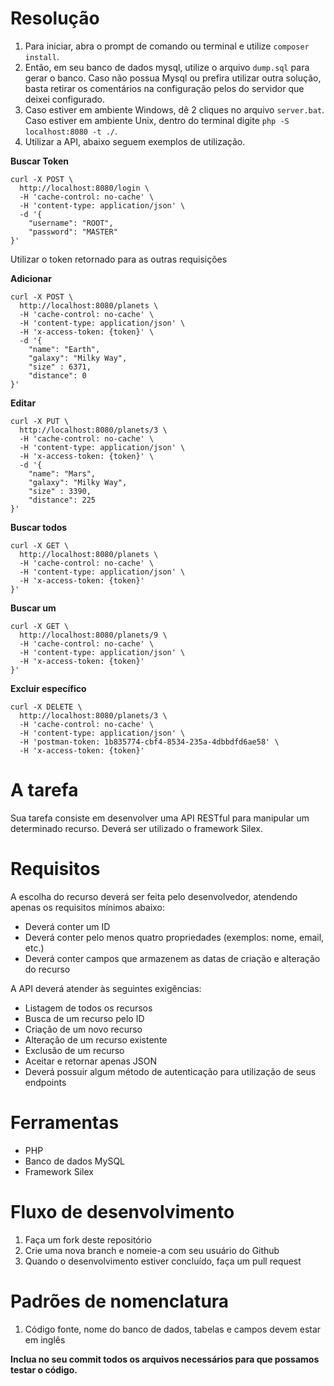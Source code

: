 # Resolução

1. Para iniciar, abra o prompt de comando ou terminal e utilize `composer install`.
2. Então, em seu banco de dados mysql, utilize o arquivo `dump.sql` para gerar o banco. Caso não possua Mysql ou prefira utilizar outra solução, basta retirar os comentários na configuração pelos do servidor que deixei configurado. 
3. Caso estiver em ambiente Windows, dê 2 cliques no arquivo `server.bat`. Caso estiver em ambiente Unix, dentro do terminal digite `php -S localhost:8080 -t ./`.
4. Utilizar a API, abaixo seguem exemplos de utilização.

**Buscar Token**
```
curl -X POST \
  http://localhost:8080/login \
  -H 'cache-control: no-cache' \
  -H 'content-type: application/json' \
  -d '{
	"username": "ROOT",
	"password": "MASTER"
}'
```
Utilizar o token retornado para as outras requisições

**Adicionar**
```
curl -X POST \
  http://localhost:8080/planets \
  -H 'cache-control: no-cache' \
  -H 'content-type: application/json' \
  -H 'x-access-token: {token}' \
  -d '{
	"name": "Earth",
	"galaxy": "Milky Way",
	"size" : 6371,
	"distance": 0
}'
```

**Editar**
```
curl -X PUT \
  http://localhost:8080/planets/3 \
  -H 'cache-control: no-cache' \
  -H 'content-type: application/json' \
  -H 'x-access-token: {token}' \
  -d '{
	"name": "Mars",
	"galaxy": "Milky Way",
	"size" : 3390,
	"distance": 225
}'
```

**Buscar todos**
```
curl -X GET \
  http://localhost:8080/planets \
  -H 'cache-control: no-cache' \
  -H 'content-type: application/json' \
  -H 'x-access-token: {token}' 
}'
```

**Buscar um**
```
curl -X GET \
  http://localhost:8080/planets/9 \
  -H 'cache-control: no-cache' \
  -H 'content-type: application/json' \
  -H 'x-access-token: {token}' 
}'
```

**Excluir específico**
```
curl -X DELETE \
  http://localhost:8080/planets/3 \
  -H 'cache-control: no-cache' \
  -H 'content-type: application/json' \
  -H 'postman-token: 1b835774-cbf4-8534-235a-4dbbdfd6ae58' \
  -H 'x-access-token: {token}'
```

# A tarefa
Sua tarefa consiste em desenvolver uma API RESTful para manipular um determinado recurso. Deverá ser utilizado o framework Silex.

# Requisitos
A escolha do recurso deverá ser feita pelo desenvolvedor, atendendo apenas os requisitos mínimos abaixo:

* Deverá conter um ID
* Deverá conter pelo menos quatro propriedades (exemplos: nome, email, etc.)
* Deverá conter campos que armazenem as datas de criação e alteração do recurso

A API deverá atender às seguintes exigências:

* Listagem de todos os recursos
* Busca de um recurso pelo ID
* Criação de um novo recurso
* Alteração de um recurso existente
* Exclusão de um recurso
* Aceitar e retornar apenas JSON
* Deverá possuir algum método de autenticação para utilização de seus endpoints

# Ferramentas
* PHP
* Banco de dados MySQL
* Framework Silex

# Fluxo de desenvolvimento
1. Faça um fork deste repositório
2. Crie uma nova branch e nomeie-a com seu usuário do Github
3. Quando o desenvolvimento estiver concluído, faça um pull request

# Padrões de nomenclatura
1. Código fonte, nome do banco de dados, tabelas e campos devem estar em inglês

**Inclua no seu commit todos os arquivos necessários para que possamos testar o código.**
